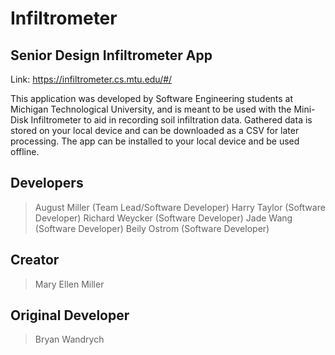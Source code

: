 # Infiltrometer
## Senior Design Infiltrometer App

Link: https://infiltrometer.cs.mtu.edu/#/

This application was developed by Software Engineering students at Michigan Technological University, and is meant to be used with the Mini-Disk Infiltrometer to aid in recording soil infiltration data. Gathered data is stored on your local device and can be downloaded as a CSV for later processing. The app can be installed to your local device and be used offline.

## Developers
> August Miller (Team Lead/Software Developer)
> Harry Taylor (Software Developer)
> Richard Weycker (Software Developer)
> Jade Wang (Software Developer)
> Beily Ostrom (Software Developer)
 
## Creator
> Mary Ellen Miller
 
 ## Original Developer
 > Bryan Wandrych
